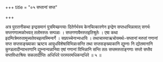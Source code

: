 +++
title = "०५ सप्तानां सप्त"

+++

अत्र पुरातनीकथा इन्द्रसमानं पुत्रमिच्छन्त्याः दितेर्गर्भस्य केनचित्कारणेन इन्द्रेण सप्तधाभिन्नत्वात् सगर्भः सप्तगणात्मकोभवत् ततोमरुतः सम्पन्नाः । सप्तगणावैमरुतइतिश्रुतेः । एषा कथा इदम्पित्रेमरुतामुच्यतेवचइत्यस्मिन्वर्गे । सप्रपच्चेनाभ्यधायि । तथाचास्याऋचोयमर्थः-सप्तानां मरुतां गणानां सप्त सप्तसङ्ख्याका ऋष्टय आयुधविशेषाविभिन्नाःसन्ति तथा सप्तसङ्ख्याकानि द्युम्नाः नि द्योतमानानि कुण्डलादीन्याभरणानि द्युम्नान्यन्नानिवा एषां गणानां विभिन्नानि सन्ति ततः सप्तमरुताङ्गणाः सप्तो सप्तैव सप्तविधाःश्रियः सकलादीप्तिः अधिधिरे परस्परमधिकन्दधिरे ॥ ५ ॥